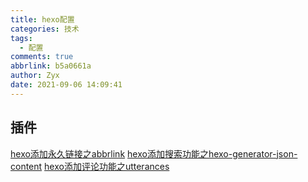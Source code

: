 ```yaml
---
title: hexo配置
categories: 技术
tags:
  - 配置
comments: true
abbrlink: b5a0661a
author: Zyx
date: 2021-09-06 14:09:41
---
```


## 插件
[hexo添加永久链接之abbrlink](http://www.adanblog.com/hexo/6962f19.html/)
[hexo添加搜索功能之hexo-generator-json-content](https://github.com/alexbruno/hexo-generator-json-content)
[hexo添加评论功能之utterances](https://blog.csdn.net/qq_41684621/article/details/104131280/)
